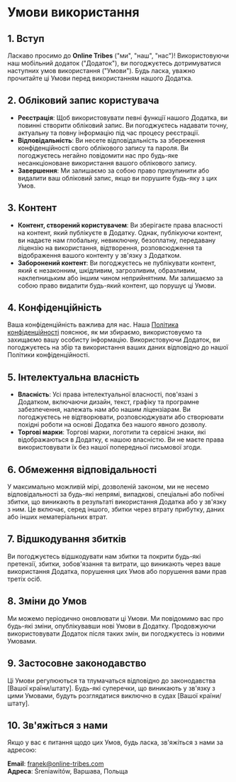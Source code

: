 # Умови використання

## 1. Вступ

Ласкаво просимо до **Online Tribes** ("ми", "наш", "нас")! Використовуючи наш мобільний додаток ("Додаток"), ви погоджуєтесь дотримуватися наступних умов використання ("Умови"). Будь ласка, уважно прочитайте ці Умови перед використанням нашого Додатка.

## 2. Обліковий запис користувача

- **Реєстрація**: Щоб використовувати певні функції нашого Додатка, ви повинні створити обліковий запис. Ви погоджуєтесь надавати точну, актуальну та повну інформацію під час процесу реєстрації.
- **Відповідальність**: Ви несете відповідальність за збереження конфіденційності свого облікового запису та пароля. Ви погоджуєтесь негайно повідомити нас про будь-яке несанкціоноване використання вашого облікового запису.
- **Завершення**: Ми залишаємо за собою право призупинити або видалити ваш обліковий запис, якщо ви порушите будь-яку з цих Умов.

## 3. Контент

- **Контент, створений користувачем**: Ви зберігаєте права власності на контент, який публікуєте в Додатку. Однак, публікуючи контент, ви надаєте нам глобальну, невиключну, безоплатну, передавану ліцензію на використання, відтворення, розповсюдження та відображення вашого контенту у зв'язку з Додатком.
- **Заборонений контент**: Ви погоджуєтесь не публікувати контент, який є незаконним, шкідливим, загрозливим, образливим, наклепницьким або іншим чином неприйнятним. Ми залишаємо за собою право видалити будь-який контент, що порушує ці Умови.

## 4. Конфіденційність

Ваша конфіденційність важлива для нас. Наша [Політика конфіденційності](https://buddamind.github.io/privacy_police_online_tribes/privacy-police-uk.html) пояснює, як ми збираємо, використовуємо та захищаємо вашу особисту інформацію. Використовуючи Додаток, ви погоджуєтесь на збір та використання ваших даних відповідно до нашої Політики конфіденційності.

## 5. Інтелектуальна власність

- **Власність**: Усі права інтелектуальної власності, пов'язані з Додатком, включаючи дизайн, текст, графіку та програмне забезпечення, належать нам або нашим ліцензіарам. Ви погоджуєтесь не відтворювати, розповсюджувати або створювати похідні роботи на основі Додатка без нашого явного дозволу.
- **Торгові марки**: Торгові марки, логотипи та сервісні знаки, які відображаються в Додатку, є нашою власністю. Ви не маєте права використовувати їх без нашої попередньої письмової згоди.

## 6. Обмеження відповідальності

У максимально можливій мірі, дозволеній законом, ми не несемо відповідальності за будь-які непрямі, випадкові, спеціальні або побічні збитки, що виникають в результаті використання Додатка або у зв'язку з ним. Це включає, серед іншого, збитки через втрату прибутку, даних або інших нематеріальних втрат.

## 7. Відшкодування збитків

Ви погоджуєтесь відшкодувати нам збитки та покрити будь-які претензії, збитки, зобов'язання та витрати, що виникають через ваше використання Додатка, порушення цих Умов або порушення вами прав третіх осіб.

## 8. Зміни до Умов

Ми можемо періодично оновлювати ці Умови. Ми повідомимо вас про будь-які зміни, опублікувавши нові Умови в Додатку. Продовжуючи використовувати Додаток після таких змін, ви погоджуєтесь із новими Умовами.

## 9. Застосовне законодавство

Ці Умови регулюються та тлумачаться відповідно до законодавства [Вашої країни/штату]. Будь-які суперечки, що виникають у зв'язку з цими Умовами, будуть розглядатися виключно в судах [Вашої країни/штату].

## 10. Зв'яжіться з нами

Якщо у вас є питання щодо цих Умов, будь ласка, зв'яжіться з нами за адресою:

**Email**: franek@online-tribes.com  
**Адреса**: Śreniawitów, Варшава, Польща
